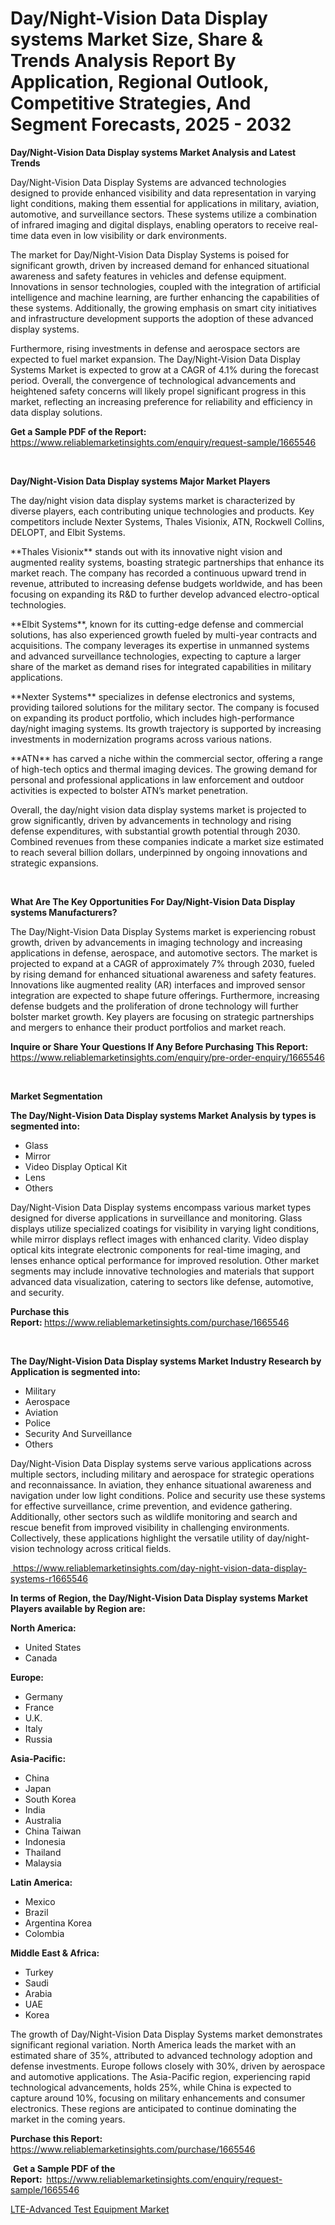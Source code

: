 <p><h1>Day/Night-Vision Data Display systems Market Size, Share & Trends Analysis Report By Application, Regional Outlook, Competitive Strategies, And Segment Forecasts, 2025 - 2032</h1></p><p><strong>Day/Night-Vision Data Display systems Market Analysis and Latest Trends</strong></p>
<p><p>Day/Night-Vision Data Display Systems are advanced technologies designed to provide enhanced visibility and data representation in varying light conditions, making them essential for applications in military, aviation, automotive, and surveillance sectors. These systems utilize a combination of infrared imaging and digital displays, enabling operators to receive real-time data even in low visibility or dark environments.</p><p>The market for Day/Night-Vision Data Display Systems is poised for significant growth, driven by increased demand for enhanced situational awareness and safety features in vehicles and defense equipment. Innovations in sensor technologies, coupled with the integration of artificial intelligence and machine learning, are further enhancing the capabilities of these systems. Additionally, the growing emphasis on smart city initiatives and infrastructure development supports the adoption of these advanced display systems.</p><p>Furthermore, rising investments in defense and aerospace sectors are expected to fuel market expansion. The Day/Night-Vision Data Display Systems Market is expected to grow at a CAGR of 4.1% during the forecast period. Overall, the convergence of technological advancements and heightened safety concerns will likely propel significant progress in this market, reflecting an increasing preference for reliability and efficiency in data display solutions.</p></p>
<p><strong>Get a Sample PDF of the Report:&nbsp;</strong> <a href="https://www.reliablemarketinsights.com/enquiry/request-sample/1665546?utm_campaign=3214&utm_medium=2&utm_source=Github&utm_content=ia&utm_term=11042025&utm_id=daynight-vision-data-display-systems">https://www.reliablemarketinsights.com/enquiry/request-sample/1665546</a></p>
<p>&nbsp;</p>
<p><strong>Day/Night-Vision Data Display systems Major Market Players</strong></p>
<p><p>The day/night vision data display systems market is characterized by diverse players, each contributing unique technologies and products. Key competitors include Nexter Systems, Thales Visionix, ATN, Rockwell Collins, DELOPT, and Elbit Systems.</p><p>**Thales Visionix** stands out with its innovative night vision and augmented reality systems, boasting strategic partnerships that enhance its market reach. The company has recorded a continuous upward trend in revenue, attributed to increasing defense budgets worldwide, and has been focusing on expanding its R&D to further develop advanced electro-optical technologies.</p><p>**Elbit Systems**, known for its cutting-edge defense and commercial solutions, has also experienced growth fueled by multi-year contracts and acquisitions. The company leverages its expertise in unmanned systems and advanced surveillance technologies, expecting to capture a larger share of the market as demand rises for integrated capabilities in military applications.</p><p>**Nexter Systems** specializes in defense electronics and systems, providing tailored solutions for the military sector. The company is focused on expanding its product portfolio, which includes high-performance day/night imaging systems. Its growth trajectory is supported by increasing investments in modernization programs across various nations.</p><p>**ATN** has carved a niche within the commercial sector, offering a range of high-tech optics and thermal imaging devices. The growing demand for personal and professional applications in law enforcement and outdoor activities is expected to bolster ATN’s market penetration.</p><p>Overall, the day/night vision data display systems market is projected to grow significantly, driven by advancements in technology and rising defense expenditures, with substantial growth potential through 2030. Combined revenues from these companies indicate a market size estimated to reach several billion dollars, underpinned by ongoing innovations and strategic expansions.</p></p>
<p>&nbsp;</p>
<p><strong>What Are The Key Opportunities For Day/Night-Vision Data Display systems Manufacturers?</strong></p>
<p><p>The Day/Night-Vision Data Display Systems market is experiencing robust growth, driven by advancements in imaging technology and increasing applications in defense, aerospace, and automotive sectors. The market is projected to expand at a CAGR of approximately 7% through 2030, fueled by rising demand for enhanced situational awareness and safety features. Innovations like augmented reality (AR) interfaces and improved sensor integration are expected to shape future offerings. Furthermore, increasing defense budgets and the proliferation of drone technology will further bolster market growth. Key players are focusing on strategic partnerships and mergers to enhance their product portfolios and market reach.</p></p>
<p><strong>Inquire or Share Your Questions If Any Before Purchasing This Report:</strong> <a href="https://www.reliablemarketinsights.com/enquiry/pre-order-enquiry/1665546?utm_campaign=3214&utm_medium=2&utm_source=Github&utm_content=ia&utm_term=11042025&utm_id=daynight-vision-data-display-systems">https://www.reliablemarketinsights.com/enquiry/pre-order-enquiry/1665546</a></p>
<p>&nbsp;</p>
<p><strong>Market Segmentation</strong></p>
<p><strong>The Day/Night-Vision Data Display systems Market Analysis by types is segmented into:</strong></p>
<p><ul><li>Glass</li><li>Mirror</li><li>Video Display Optical Kit</li><li>Lens</li><li>Others</li></ul></p>
<p><p>Day/Night-Vision Data Display systems encompass various market types designed for diverse applications in surveillance and monitoring. Glass displays utilize specialized coatings for visibility in varying light conditions, while mirror displays reflect images with enhanced clarity. Video display optical kits integrate electronic components for real-time imaging, and lenses enhance optical performance for improved resolution. Other market segments may include innovative technologies and materials that support advanced data visualization, catering to sectors like defense, automotive, and security.</p></p>
<p><strong>Purchase this Report:&nbsp;</strong><a href="https://www.reliablemarketinsights.com/purchase/1665546?utm_campaign=3214&utm_medium=2&utm_source=Github&utm_content=ia&utm_term=11042025&utm_id=daynight-vision-data-display-systems">https://www.reliablemarketinsights.com/purchase/1665546</a></p>
<p>&nbsp;</p>
<p><strong>The Day/Night-Vision Data Display systems Market Industry Research by Application is segmented into:</strong></p>
<p><ul><li>Military</li><li>Aerospace</li><li>Aviation</li><li>Police</li><li>Security And Surveillance</li><li>Others</li></ul></p>
<p><p>Day/Night-Vision Data Display systems serve various applications across multiple sectors, including military and aerospace for strategic operations and reconnaissance. In aviation, they enhance situational awareness and navigation under low light conditions. Police and security use these systems for effective surveillance, crime prevention, and evidence gathering. Additionally, other sectors such as wildlife monitoring and search and rescue benefit from improved visibility in challenging environments. Collectively, these applications highlight the versatile utility of day/night-vision technology across critical fields.</p></p>
<p><a href="https://www.reliablemarketinsights.com/day-night-vision-data-display-systems-r1665546?utm_campaign=3214&utm_medium=2&utm_source=Github&utm_content=ia&utm_term=11042025&utm_id=daynight-vision-data-display-systems">&nbsp;https://www.reliablemarketinsights.com/day-night-vision-data-display-systems-r1665546</a></p>
<p><strong>In terms of Region, the Day/Night-Vision Data Display systems Market Players available by Region are:</strong></p>
<p>
    <p> <strong> North America: </strong>
        <ul>
            <li>United States</li>
            <li>Canada</li>
        </ul>
        </p> 
    <p> <strong> Europe: </strong>
        <ul>
            <li>Germany</li>
            <li>France</li>
            <li>U.K.</li>
            <li>Italy</li>
            <li>Russia</li>
        </ul>
        </p> 
    <p> <strong> Asia-Pacific: </strong>
        <ul>
            <li>China</li>
            <li>Japan</li>
            <li>South Korea</li>
            <li>India</li>
            <li>Australia</li>
            <li>China Taiwan</li>
            <li>Indonesia</li>
            <li>Thailand</li>
            <li>Malaysia</li>
        </ul>
        </p> 
    <p> <strong> Latin America: </strong>
        <ul>
            <li>Mexico</li>
            <li>Brazil</li>
            <li>Argentina Korea</li>
            <li>Colombia</li>
        </ul>
        </p> 
    <p> <strong> Middle East & Africa: </strong>
        <ul>
            <li>Turkey</li>
            <li>Saudi</li>
            <li>Arabia</li>
            <li>UAE</li>
            <li>Korea</li>
        </ul>
    </p>
    </p>
<p><p>The growth of Day/Night-Vision Data Display Systems market demonstrates significant regional variation. North America leads the market with an estimated share of 35%, attributed to advanced technology adoption and defense investments. Europe follows closely with 30%, driven by aerospace and automotive applications. The Asia-Pacific region, experiencing rapid technological advancements, holds 25%, while China is expected to capture around 10%, focusing on military enhancements and consumer electronics. These regions are anticipated to continue dominating the market in the coming years.</p></p>
<p><strong>Purchase this Report: </strong><a href="https://www.reliablemarketinsights.com/purchase/1665546?utm_campaign=3214&utm_medium=2&utm_source=Github&utm_content=ia&utm_term=11042025&utm_id=daynight-vision-data-display-systems">https://www.reliablemarketinsights.com/purchase/1665546</a></p>
<p>&nbsp;<strong>Get a Sample PDF of the Report:&nbsp;&nbsp;</strong><a href="https://www.reliablemarketinsights.com/enquiry/request-sample/1665546?utm_campaign=3214&utm_medium=2&utm_source=Github&utm_content=ia&utm_term=11042025&utm_id=daynight-vision-data-display-systems">https://www.reliablemarketinsights.com/enquiry/request-sample/1665546</a></p>
<p><strong></strong></p>
<p><p><a href="https://github.com/lestymbango/Market-Research-Report-List-1/blob/main/lte-advanced-test-equipment-market.md?utm_campaign=3214&utm_medium=2&utm_source=Github&utm_content=ia&utm_term=11042025&utm_id=daynight-vision-data-display-systems">LTE-Advanced Test Equipment Market</a></p></p>